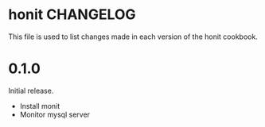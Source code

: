 # honit CHANGELOG

This file is used to list changes made in each version of the honit cookbook.

# 0.1.0

Initial release.

- Install monit
- Monitor mysql server

